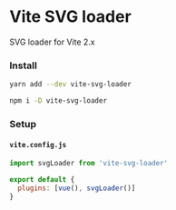 # Vite SVG loader
SVG loader for Vite 2.x

### Install
```bash
yarn add --dev vite-svg-loader

npm i -D vite-svg-loader
```

### Setup

#### `vite.config.js`

```js
import svgLoader from 'vite-svg-loader'

export default {
  plugins: [vue(), svgLoader()]
}
```
